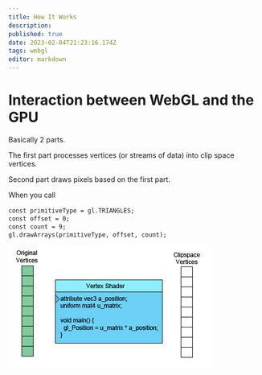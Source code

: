 ```yaml
---
title: How It Works
description: 
published: true
date: 2023-02-04T21:23:16.174Z
tags: webgl
editor: markdown
---
```


# Interaction between WebGL and the GPU

Basically 2 parts. 

The first part processes vertices (or streams of data) into clip space vertices. 

Second part draws pixels based on the first part.


When you call 
```
const primitiveType = gl.TRIANGLES;
const offset = 0;
const count = 9;
gl.drawArrays(primitiveType, offset, count);
```

![vertex-shader-anim.gif](/vertex-shader-anim.gif)